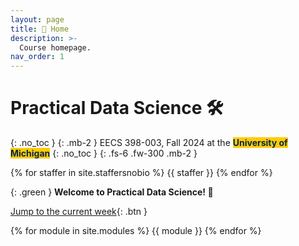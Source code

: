```yaml
---
layout: page
title: 🏡 Home
description: >-
  Course homepage.
nav_order: 1
---
```


# Practical Data Science 🛠️

{: .no_toc }
{: .mb-2 }
EECS 398-003, Fall 2024 at the <b><span style="background-color: #FFCB05; color: #00274C">University of Michigan</span></b>
{: .no_toc }
{: .fs-6 .fw-300 .mb-2 }
<!-- **Lecture**: TuTh 1:30-3:00PM, [1500 EECS](https://maps.app.goo.gl/JBGihmGrYYsgcnwN8)<br>
**Discussions**: F 12:30-1:30PM, [2147 GGBL](https://maps.app.goo.gl/U6R5aH5cdY838Tj77), or F 2:30-3:30PM, [1670 BBB](https://maps.app.goo.gl/wuMosGqmKQ4KUmqdA)<br>
4 credits • ULCS for Computer Science majors, Advanced Technical Elective or Application Elective for Data Science majors, Flexible Technical Elective for Electrical Engineering majors

{: .success } -->

<!-- {% assign instructors = site.staffersnobio | where: 'role', 'Instructor' %} -->
{% for staffer in site.staffersnobio %}
{{ staffer }}
{% endfor %}

<!-- {: .green }
> Welcome to Practical Data Science! Remember to read the [**Syllabus**](syllabus).
> - **Read the [Syllabus](syllabus)**.
> - **Follow the instructions in [⚙️ Environment Setup](env-setup) – in particular, watch the new [Setup Walkthrough Video](https://www.loom.com/share/b74ed3c77fe74ef4a4fa4fcc2b247699) and work through the "Example Homework."**
> - **Fill out the [Welcome Survey](https://docs.google.com/forms/d/e/1FAIpQLSemfn-uzlSZUeY6rsonpboIv_6ANg9mGxWZ8tETDk4N4g4q_A/viewform)**.
> - **Make sure you can access [Ed](https://edstem.org/us/join/PKnfHw) (please post in [#4](https://edstem.org/us/courses/61012/discussion/5178244)!) and [Gradescope](https://www.gradescope.com/courses/823979).**
>
> On the waitlist? Make sure to still complete the Environment Setup and keep up with all assignments. We're trying to expand and will keep you posted. -->

{: .green }
**Welcome to Practical Data Science! 👋**

[Jump to the current week](#week-2-numpy-and-pandas){: .btn }

{% for module in site.modules %}
{{ module }}
{% endfor %}
